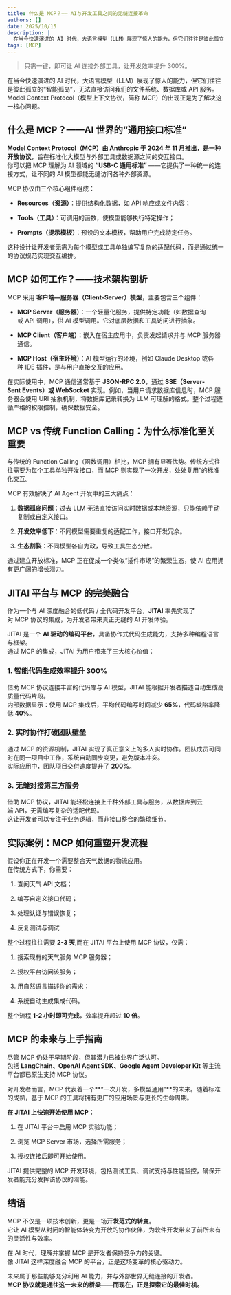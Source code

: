 ```yaml
---
title: 什么是 MCP？—— AI与开发工具之间的无缝连接革命
authors: []
date: 2025/10/15
description: |
  在当今快速演进的 AI 时代，大语言模型（LLM）展现了惊人的能力，但它们往往是彼此孤立的“智能孤岛”，无法直接访问我们的文件系统、数据库或 API 服务。Model Context Protocol（模型上下文协议，简称 MCP）的出现正是为了解决这一核心问题。
tags: [MCP]
---
```


> 只需一键，即可让 AI 连接外部工具，让开发效率提升 300%。

  
在当今快速演进的 AI 时代，大语言模型（LLM）展现了惊人的能力，但它们往往是彼此孤立的“智能孤岛”，无法直接访问我们的文件系统、数据库或 API 服务。Model Context Protocol（模型上下文协议，简称 MCP）的出现正是为了解决这一核心问题。
<!--truncate-->
## 什么是 MCP？——AI 世界的“通用接口标准”

**Model Context Protocol（MCP）由 Anthropic 于 2024 年 11 月推出，是一种开放协议**，旨在标准化大模型与外部工具或数据源之间的交互接口。  
你可以把 MCP 理解为 AI 领域的 **“USB-C 通用标准”** ——它提供了一种统一的连接方式，让不同的 AI 模型都能无缝访问各种外部资源。

MCP 协议由三个核心组件组成：

*   **Resources（资源）**：提供结构化数据，如 API 响应或文件内容；
    
*   **Tools（工具）**：可调用的函数，使模型能够执行特定操作；
    
*   **Prompts（提示模板）**：预设的文本模板，帮助用户完成特定任务。
    

这种设计让开发者无需为每个模型或工具单独编写复杂的适配代码，而是通过统一的协议规范实现交互编排。

## MCP 如何工作？——技术架构剖析

MCP 采用 **客户端—服务器（Client-Server）模型**，主要包含三个组件：

*   **MCP Server（服务器）**：一个轻量化服务，提供特定功能（如数据查询或 API 调用），供 AI 模型调用。它对底层数据和工具访问进行抽象。
    
*   **MCP Client（客户端）**：嵌入在宿主应用中，负责发起请求并与 MCP 服务器通信。
    
*   **MCP Host（宿主环境）**：AI 模型运行的环境，例如 Claude Desktop 或各种 IDE 插件，是与用户直接交互的应用。
    

在实际使用中，MCP 通信通常基于 **JSON-RPC 2.0**，通过 **SSE（Server-Sent Events）或 WebSocket** 实现。例如，当用户请求数据库信息时，MCP 服务器会使用 URI 抽象机制，将数据库记录转换为 LLM 可理解的格式。整个过程遵循严格的权限控制，确保数据安全。

## MCP vs 传统 Function Calling：为什么标准化至关重要

与传统的 Function Calling（函数调用）相比，MCP 拥有显著优势。传统方式往往需要为每个工具单独开发接口，而 MCP 则实现了一次开发，处处复用”的标准化交互。

MCP 有效解决了 AI Agent 开发中的三大痛点：

1.  **数据孤岛问题**：过去 LLM 无法直接访问实时数据或本地资源，只能依赖手动复制或自定义接口。
    
2.  **开发效率低下**：不同模型需要重复的适配工作，接口开发冗余。
    
3.  **生态割裂**：不同模型各自为政，导致工具生态分散。
    

通过建立开放标准，MCP 正在促成一个类似“插件市场”的繁荣生态，使 AI 应用拥有更广阔的增长潜力。

## JITAI 平台与 MCP 的完美融合

作为一个与 AI 深度融合的低代码 / 全代码开发平台，**JITAI** 率先实现了对 MCP 协议的集成，为开发者带来真正无缝的 AI 开发体验。

JITAI 是一个 **AI 驱动的编码平台**，具备协作式代码生成能力，支持多种编程语言与框架。  
通过 MCP 的集成，JITAI 为用户带来了三大核心价值：

### 1. 智能代码生成效率提升 300%

借助 MCP 协议连接丰富的代码库与 AI 模型，JITAI 能根据开发者描述自动生成高质量代码片段。  
内部数据显示：使用 MCP 集成后，平均代码编写时间减少 **65%**，代码缺陷率降低 **40%**。

### 2. 实时协作打破团队壁垒

通过 MCP 的资源机制，JITAI 实现了真正意义上的多人实时协作。团队成员可同时在同一项目中工作，系统自动同步变更，避免版本冲突。  
实际应用中，团队项目交付速度提升了 **200%**。

### 3. 无缝对接第三方服务

借助 MCP 协议，JITAI 能轻松连接上千种外部工具与服务，从数据库到云端 API，无需编写复杂的适配代码。  
这让开发者可以专注于业务逻辑，而非接口整合的繁琐细节。

## 实际案例：MCP 如何重塑开发流程

假设你正在开发一个需要整合天气数据的物流应用。  
在传统方式下，你需要：

1.  查阅天气 API 文档；
    
2.  编写自定义接口代码；
    
3.  处理认证与错误恢复；
    
4.  反复测试与调试
    

整个过程往往需要 **2-3 天**,而在 JITAI 平台上使用 MCP 协议，仅需：

1.  搜索现有的天气服务 MCP 服务器；
    
2.  授权平台访问该服务；
    
3.  用自然语言描述你的需求；
    
4.  系统自动生成集成代码。
    

整个流程 **1-2 小时即可完成**，效率提升超过 **10 倍**。

## MCP 的未来与上手指南

尽管 MCP 仍处于早期阶段，但其潜力已被业界广泛认可。  
包括 **LangChain、OpenAI Agent SDK、Google Agent Developer Kit** 等主流平台都已原生支持 MCP 协议。

对开发者而言，MCP 代表着一个\*\*“一次开发，多模型通用”\*\*的未来。随着标准的成熟，基于 MCP 的工具将拥有更广的应用场景与更长的生命周期。

**在 JITAI 上快速开始使用 MCP：**

1.  在 JITAI 平台中启用 MCP 实验功能；
    
2.  浏览 MCP Server 市场，选择所需服务；
    
3.  授权连接后即可开始使用。
    

JITAI 提供完整的 MCP 开发环境，包括测试工具、调试支持与性能监控，确保开发者能充分发挥该协议的潜能。

## 结语

MCP 不仅是一项技术创新，更是一场**开发范式的转变**。  
它让 AI 模型从封闭的智能体转变为开放的协作伙伴，为软件开发带来了前所未有的灵活性与效率。

在 AI 时代，理解并掌握 MCP 是开发者保持竞争力的关键。  
像 JITAI 这样深度融合 MCP 的平台，正是这场变革的核心驱动力。

未来属于那些能够充分利用 AI 能力，并与外部世界无缝连接的开发者。  
**MCP 协议就是通往这一未来的桥梁——而现在，正是探索它的最佳时机。**